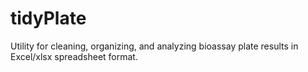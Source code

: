 # tidyPlate
 Utility for cleaning, organizing, and analyzing bioassay plate results in Excel/xlsx spreadsheet format.

